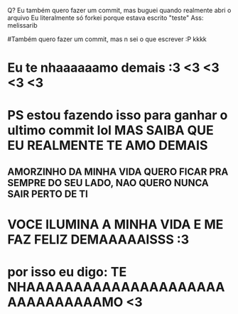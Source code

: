  Q?
 Eu também quero fazer um commit, mas buguei quando realmente abri o arquivo 
 Eu literalmente só forkei porque estava escrito "teste"
 Ass: melissarib
 
#Também quero fazer um commit, mas n sei o que escrever :P kkkk 

# Eu te nhaaaaaamo demais :3 <3 <3 <3 <3

# PS estou fazendo isso para ganhar o ultimo commit lol MAS SAIBA QUE EU REALMENTE TE AMO DEMAIS
## AMORZINHO DA MINHA VIDA QUERO FICAR PRA SEMPRE DO SEU LADO, NAO QUERO NUNCA SAIR PERTO DE TI
# VOCE ILUMINA A MINHA VIDA E ME FAZ FELIZ DEMAAAAAISSS :3

# por isso eu digo: TE NHAAAAAAAAAAAAAAAAAAAAAAAAAAAAAAAMO <3
